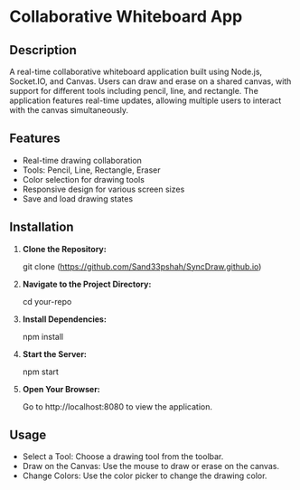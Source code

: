 # Collaborative Whiteboard App

## Description

A real-time collaborative whiteboard application built using Node.js, Socket.IO, and Canvas. Users can draw and erase on a shared canvas, with support for different tools including pencil, line, and rectangle. The application features real-time updates, allowing multiple users to interact with the canvas simultaneously.

## Features

- Real-time drawing collaboration
- Tools: Pencil, Line, Rectangle, Eraser
- Color selection for drawing tools
- Responsive design for various screen sizes
- Save and load drawing states

## Installation

1. **Clone the Repository:**

   git clone (https://github.com/Sand33pshah/SyncDraw.github.io)
   
2. **Navigate to the Project Directory:**
   
   cd your-repo

4. **Install Dependencies:**
   
   npm install
   
6. **Start the Server:**

    npm start
  
5. **Open Your Browser:**

   Go to http://localhost:8080 to view the application.

## Usage
- Select a Tool: Choose a drawing tool from the toolbar.
- Draw on the Canvas: Use the mouse to draw or erase on the canvas.
- Change Colors: Use the color picker to change the drawing color.
